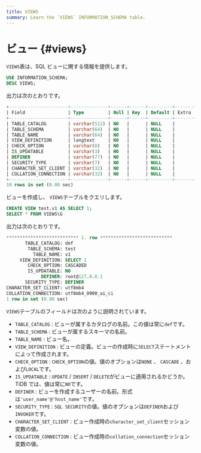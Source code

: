 ```yaml
---
title: VIEWS
summary: Learn the `VIEWS` INFORMATION_SCHEMA table.
---
```


# ビュー {#views}

`VIEWS`表は、SQL ビューに関する情報を提供します。

```sql
USE INFORMATION_SCHEMA;
DESC VIEWS;
```

出力は次のとおりです。

```sql
+----------------------+--------------+------+------+---------+-------+
| Field                | Type         | Null | Key  | Default | Extra |
+----------------------+--------------+------+------+---------+-------+
| TABLE_CATALOG        | varchar(512) | NO   |      | NULL    |       |
| TABLE_SCHEMA         | varchar(64)  | NO   |      | NULL    |       |
| TABLE_NAME           | varchar(64)  | NO   |      | NULL    |       |
| VIEW_DEFINITION      | longtext     | NO   |      | NULL    |       |
| CHECK_OPTION         | varchar(8)   | NO   |      | NULL    |       |
| IS_UPDATABLE         | varchar(3)   | NO   |      | NULL    |       |
| DEFINER              | varchar(77)  | NO   |      | NULL    |       |
| SECURITY_TYPE        | varchar(7)   | NO   |      | NULL    |       |
| CHARACTER_SET_CLIENT | varchar(32)  | NO   |      | NULL    |       |
| COLLATION_CONNECTION | varchar(32)  | NO   |      | NULL    |       |
+----------------------+--------------+------+------+---------+-------+
10 rows in set (0.00 sec)
```

ビューを作成し、 `VIEWS`テーブルをクエリします。

```sql
CREATE VIEW test.v1 AS SELECT 1;
SELECT * FROM VIEWS\G
```

出力は次のとおりです。

```sql
*************************** 1. row ***************************
       TABLE_CATALOG: def
        TABLE_SCHEMA: test
          TABLE_NAME: v1
     VIEW_DEFINITION: SELECT 1
        CHECK_OPTION: CASCADED
        IS_UPDATABLE: NO
             DEFINER: root@127.0.0.1
       SECURITY_TYPE: DEFINER
CHARACTER_SET_CLIENT: utf8mb4
COLLATION_CONNECTION: utf8mb4_0900_ai_ci
1 row in set (0.00 sec)
```

`VIEWS`テーブルのフィールドは次のように説明されています。

-   `TABLE_CATALOG` : ビューが属するカタログの名前。この値は常に`def`です。
-   `TABLE_SCHEMA` : ビューが属するスキーマの名前。
-   `TABLE_NAME` : ビュー名。
-   `VIEW_DEFINITION` : ビューの定義。ビューの作成時に`SELECT`ステートメントによって作成されます。
-   `CHECK_OPTION` : `CHECK_OPTION`の値。値のオプションは`NONE` 、 `CASCADE` 、および`LOCAL`です。
-   `IS_UPDATABLE` : `UPDATE` / `INSERT` / `DELETE`がビューに適用されるかどうか。 TiDB では、値は常に`NO`です。
-   `DEFINER` : ビューを作成するユーザーの名前。形式は`'user_name'@'host_name'`です。
-   `SECURITY_TYPE` : `SQL SECURITY`の値。値のオプションは`DEFINER`および`INVOKER`です。
-   `CHARACTER_SET_CLIENT` : ビュー作成時の`character_set_client`セッション変数の値。
-   `COLLATION_CONNECTION` : ビュー作成時の`collation_connection`セッション変数の値。
